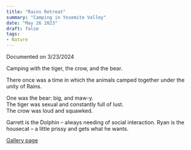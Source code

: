 ```yaml
---
title: "Rains Retreat"
summary: "Camping in Yosemite Valley"
date: "May 26 2023"
draft: false
tags:
- Nature
---
```

Documented on 3/23/2024

Camping with the tiger, the crow, and the bear. 

There once was a time in which the animals camped together under the unity of Rains.  

One was the bear: big, and maw-y.  
The tiger was sexual and constantly full of lust.  
The crow was loud and squawked.

Garrett is the Dolphin – always needing of social interaction.
Ryan is the housecat – a little prissy and gets what he wants.

[Gallery page](https://grbff.com/galleries/rains-retreat-2023)